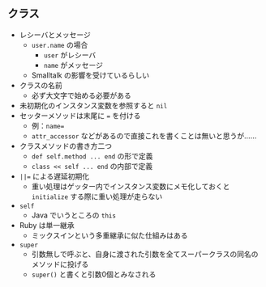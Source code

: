 ## クラス
- レシーバとメッセージ
  - `user.name` の場合
    - `user` がレシーバ
    - `name` がメッセージ
  - Smalltalk の影響を受けているらしい
- クラスの名前
  - 必ず大文字で始める必要がある
- 未初期化のインスタンス変数を参照すると `nil`
- セッターメソッドは末尾に `=` を付ける
  - 例：`name=`
  - `attr_accessor` などがあるので直接これを書くことは無いと思うが……
- クラスメソッドの書き方二つ
  - `def self.method ... end` の形で定義
  - `class << self ... end` の内部で定義
- `||=` による遅延初期化
  - 重い処理はゲッター内でインスタンス変数にメモ化しておくと `initialize` する際に重い処理が走らない
- `self`
  - Java でいうところの `this`
- Ruby は単一継承
  - ミックスインという多重継承に似た仕組みはある
- `super`
  - 引数無しで呼ぶと、自身に渡された引数を全てスーパークラスの同名のメソッドに投げる
  - `super()` と書くと引数0個とみなされる
